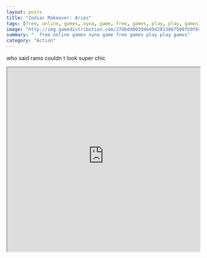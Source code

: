 ```yaml
---
layout: posts
title: "Zodiac Makeover: Aries"
tags: [free, online, games, oyna, game, free, games, play, play, games]
image: "http://img.gamedistribution.com/270bdd002d4649d281386f508fb9f64a.jpg"
summary: "  free online games oyna game free games play play games"
category: "Action"
---
```


who said rams couldn t look super chic

<iframe width="100%" height="480px;" src="http://flash.gamedistribution.com?game=270bdd002d4649d281386f508fb9f64a"></iframe>